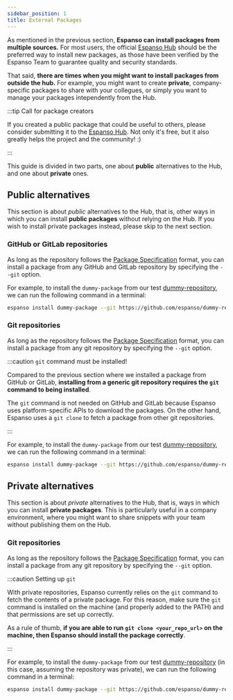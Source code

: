 ```yaml
---
sidebar_position: 1
title: External Packages
---
```


As mentioned in the previous section, **Espanso can install packages from multiple sources.**
For most users, the official [Espanso Hub](https://hub.espanso.org/) should be the preferred way
to install new packages, as those have been verified by the 
Espanso Team to guarantee quality and security standards.

That said, **there are times when you might want to install packages from outside the hub.**
For example, you might want to create **private**, company-specific packages to share with 
your collegues, or simply you want to manage your packages intependently from the Hub.

:::tip Call for package creators

If you created a public package that could be useful to others, please consider
submitting it to the [Espanso Hub](https://hub.espanso.org/). 
Not only it's free, but it also greatly helps the project and the community! :)

:::

This guide is divided in two parts, one about **public** alternatives
to the Hub, and one about **private** ones.

## Public alternatives

This section is about _public_ alternatives to the Hub, that is,
other ways in which you can install **public packages** without
relying on the Hub.
If you wish to install private packages instead, please skip to the next section.

### GitHub or GitLab repositories

As long as the repository follows the [Package Specification](package-specification.md) format,
you can install a package from any GitHub and GitLab repository
by specifying the `--git` option.

For example, to install the `dummy-package` from our test [dummy-repository](https://github.com/espanso/dummy-repository),
we can run the following command in a terminal:

```bash
espanso install dummy-package --git https://github.com/espanso/dummy-repository --external
```

### Git repositories

As long as the repository follows the [Package Specification](package-specification.md) format,
you can install a package from any git repository
by specifying the `--git` option.

:::caution `git` command must be installed!

Compared to the previous section where we installed a package from GitHub or GitLab,
**installing from a generic git repository requires the `git` command to being installed**.

The `git` command is not needed on GitHub and GitLab because Espanso uses platform-specific
APIs to download the packages. On the other hand, Espanso uses a `git clone` to fetch
a package from other git repositories.

:::

For example, to install the `dummy-package` from our test [dummy-repository](https://github.com/espanso/dummy-repository),
we can run the following command in a terminal:

```bash
espanso install dummy-package --git https://github.com/espanso/dummy-repository --external
```

## Private alternatives

This section is about _private_ alternatives to the Hub, that is,
ways in which you can install **private packages**.
This is particularly useful in a company environment, where you might
want to share snippets with your team without publishing them on the Hub.

### Git repositories

As long as the repository follows the [Package Specification](package-specification.md) format,
you can install a package from any git repository
by specifying the `--git` option.

:::caution Setting up `git`

With private repositories, Espanso currently relies on the `git` command to fetch the contents
of a private package.
For this reason, make sure the `git` command is installed on the machine (and properly added to the
PATH) and that permissions are set up correctly.

As a rule of thumb, **if you are able to run `git clone <your_repo_url>` on the machine,
then Espanso should install the package correctly**.

:::

For example, to install the `dummy-package` from our test [dummy-repository](https://github.com/espanso/dummy-repository)
(in this case, assuming the repository was private),
we can run the following command in a terminal:

```bash
espanso install dummy-package --git https://github.com/espanso/dummy-repository --external
```
